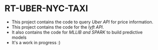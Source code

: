 # RT-UBER-NYC-TAXI
* This project contains the code to query *Uber API* for price information.
* This project contains the code for the *lyft API*.
* It also contains the code for *MLLIB and SPARK* to build predictive models  
* It's a work in progress :)
